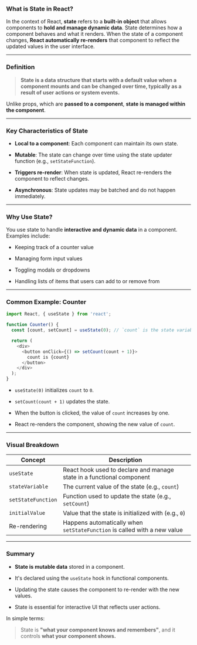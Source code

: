 ### What is **State** in React?

In the context of React, **state** refers to a **built-in object** that allows components to **hold and manage dynamic data**. State determines how a component behaves and what it renders. When the state of a component changes, **React automatically re-renders** that component to reflect the updated values in the user interface.

---

###  Definition

> **State is a data structure that starts with a default value when a component mounts and can be changed over time, typically as a result of user actions or system events.**

Unlike props, which are **passed to a component**, **state is managed within the component**.

---

###  Key Characteristics of State

- **Local to a component**: Each component can maintain its own state.
    
- **Mutable**: The state can change over time using the state updater function (e.g., `setStateFunction`).
    
- **Triggers re-render**: When state is updated, React re-renders the component to reflect changes.
    
- **Asynchronous**: State updates may be batched and do not happen immediately.
    

---

###  Why Use State?

You use state to handle **interactive and dynamic data** in a component. Examples include:

- Keeping track of a counter value
    
- Managing form input values
    
- Toggling modals or dropdowns
    
- Handling lists of items that users can add to or remove from
    

---

###  Common Example: Counter

```javascript
import React, { useState } from 'react';

function Counter() {
  const [count, setCount] = useState(0); // `count` is the state variable

  return (
    <div>
      <button onClick={() => setCount(count + 1)}>
        count is {count}
      </button>
    </div>
  );
}
```

- `useState(0)` initializes `count` to `0`.
    
- `setCount(count + 1)` updates the state.
    
- When the button is clicked, the value of `count` increases by one.
    
- React re-renders the component, showing the new value of `count`.
    

---

###  Visual Breakdown

|Concept|Description|
|---|---|
|`useState`|React hook used to declare and manage state in a functional component|
|`stateVariable`|The current value of the state (e.g., `count`)|
|`setStateFunction`|Function used to update the state (e.g., `setCount`)|
|`initialValue`|Value that the state is initialized with (e.g., `0`)|
|Re-rendering|Happens automatically when `setStateFunction` is called with a new value|

---

###  Summary

- **State is mutable data** stored in a component.
    
- It's declared using the `useState` hook in functional components.
    
- Updating the state causes the component to re-render with the new values.
    
- State is essential for interactive UI that reflects user actions.
    

In simple terms:

> State is **"what your component knows and remembers"**, and it controls **what your component shows.**